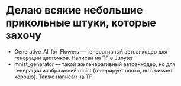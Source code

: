 # Делаю всякие небольшие прикольные штуки, которые захочу

- Generative_AI_for_Flowers — генеративный автоэнкодер для генерации цветочков. Написан на TF в Jupyter
- mnist_generator — такой же генеративный автоэнкодер, но для генерации изображений mnist (генерирует плохо, но сжимает хорошо). Также написан на TF
